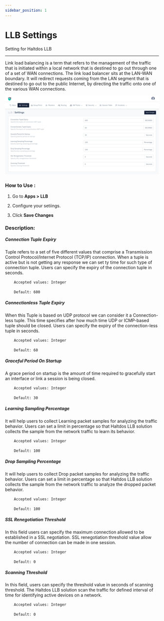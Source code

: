 ```yaml
---
sidebar_position: 1
---
```



# LLB Settings

Setting for Haltdos LLB

---

Link load balancing is a term that refers to the management of the traffic that is initiated within a local network that is destined to go out through one of a set of WAN connections. The link load balancer sits at the LAN-WAN boundary. It will redirect requests coming from the LAN segment that is destined to go out to the public Internet, by directing the traffic onto one of the various WAN connections.

![llbsettings](/img/llb/v8/llb_settings.png)

### **How to Use :**

1. Go to **Apps > LLB**

2. Configure your setiings.

3. Click **Save Changes**

### **Description:**

##### **Connection Tuple Expiry**

Tuple refers to a set of five different values that comprise a Transmission Control Protocol/Internet Protocol (TCP/IP) connection. When a tuple is active but is not getting any response we can set ty time for such type of connection tuple. Users can specify the expiry of the connection tuple in seconds.

```
    Accepted values: Integer

    Default: 600 
```


##### **Connectionless Tuple Expiry**

When this Tuple is based on UDP protocol we can consider it a Connection-less tuple. This time specifies after how much time UDP or ICMP-based tuple should be closed. Users can specify the expiry of the connection-less tuple in seconds.

```
    Accepted values: Integer

    Default: 60 
```


##### **Graceful Period On Startup**

A grace period on startup is the amount of time required to gracefully start an interface or link a session is being closed.

```
    Accepted values: Integer

    Default: 30 
```


##### **Learning Sampling Percentage**

It will help users to collect Learning packet samples for analyzing the traffic behavior. Users can set a limit in percentage so that Haltdos LLB solution collects the sample from the network traffic to learn its behavior.

```
    Accepted values: Integer

    Default: 100
```


##### **Drop Sampling Percentage**

It will help users to collect Drop packet samples for analyzing the traffic behavior. Users can set a limit in percentage so that Haltdos LLB solution collects the sample from the network traffic to analyze the dropped packet behavior.

```
    Accepted values: Integer

    Default: 100 
```


##### **SSL Renegotiation Threshold**

In this field users can specify the maximum connection allowed to be established in a SSL negotiation. SSL renegotiation threshold value allow the number of connection can be made in one session.

```
    Accepted values: Integer

    Default: 0 
```


##### **Scanning Threshold**

In this field, users can specify the threshold value in seconds of scanning threshold. The Haltdos LLB solution scan the traffic for defined interval of time for identifying active devices on a network.

```
    Accepted values: Integer

    Default: 0 
```

